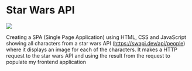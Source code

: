# Star Wars API 

  <img src="https://wallpapercave.com/dwp1x/wp4599897.jpg">
 

Creating a SPA (Single Page Application) using HTML, CSS and JavaScript showing all characters from a star wars API (https://swapi.dev/api/people) where it displays an image for each of the characters. It makes a HTTP request to the star wars API and using the result from the request to populate my frontend application

